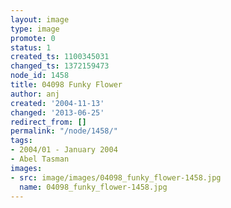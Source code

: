 ```yaml
---
layout: image
type: image
promote: 0
status: 1
created_ts: 1100345031
changed_ts: 1372159473
node_id: 1458
title: 04098 Funky Flower
author: anj
created: '2004-11-13'
changed: '2013-06-25'
redirect_from: []
permalink: "/node/1458/"
tags:
- 2004/01 - January 2004
- Abel Tasman
images:
- src: image/images/04098_funky_flower-1458.jpg
  name: 04098_funky_flower-1458.jpg
---
```


